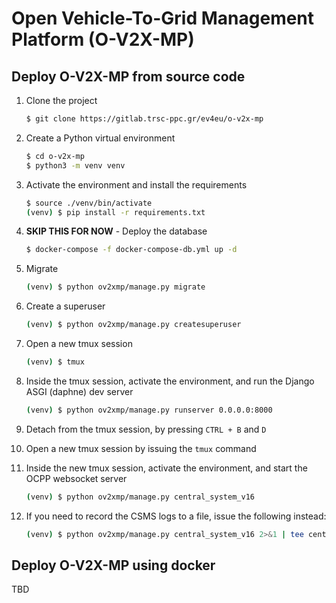 # Open Vehicle-To-Grid Management Platform (O-V2X-MP)

## Deploy O-V2X-MP from source code

1. Clone the project
    ```sh
    $ git clone https://gitlab.trsc-ppc.gr/ev4eu/o-v2x-mp
    ```

2. Create a Python virtual environment
    ```sh
    $ cd o-v2x-mp
    $ python3 -m venv venv
    ```

3. Activate the environment and install the requirements
    ```sh
    $ source ./venv/bin/activate
    (venv) $ pip install -r requirements.txt
    ```

4. **SKIP THIS FOR NOW** - Deploy the database
    ```sh
    $ docker-compose -f docker-compose-db.yml up -d
    ```

5. Migrate
    ```sh
    (venv) $ python ov2xmp/manage.py migrate
    ```

6. Create a superuser
    ```sh
    (venv) $ python ov2xmp/manage.py createsuperuser
    ```

7. Open a new tmux session
    ```sh
    (venv) $ tmux
    ```

8. Inside the tmux session, activate the environment, and run the Django ASGI (daphne) dev server 
    ```sh
    (venv) $ python ov2xmp/manage.py runserver 0.0.0.0:8000
    ```

9. Detach from the tmux session, by pressing `CTRL + B` and `D`

10. Open a new tmux session by issuing the `tmux` command

11. Inside the new tmux session, activate the environment, and start the OCPP websocket server
    ```sh
    (venv) $ python ov2xmp/manage.py central_system_v16
    ``` 

11. If you need to record the CSMS logs to a file, issue the following instead:
    ```sh
    (venv) $ python ov2xmp/manage.py central_system_v16 2>&1 | tee central_system_output-2.log
    ```

## Deploy O-V2X-MP using docker
 
TBD
